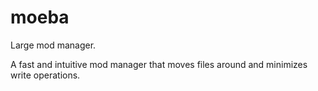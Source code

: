 # moeba
Large mod manager.

A fast and intuitive mod manager that moves files around and minimizes write operations.

